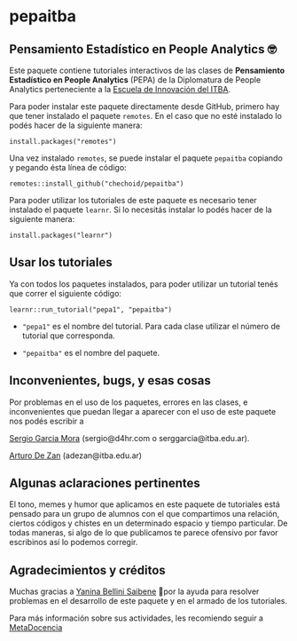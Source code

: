 # pepaitba

## Pensamiento Estadístico en People Analytics :nerd_face:

Este paquete contiene tutoriales interactivos de las clases de **Pensamiento Estadístico en People Analytics** (PEPA) de la Diplomatura de People Analytics perteneciente a la [Escuela de Innovación del ITBA](https://www.itba.edu.ar/la-universidad/escuelas/escuela-de-innovacion/).

Para poder instalar este paquete directamente desde GitHub, primero hay que tener instalado el paquete `remotes`. En el caso que no esté instalado lo podés hacer de la siguiente manera:

```{r eval=FALSE}
install.packages("remotes")
```

Una vez instalado `remotes`, se puede instalar el paquete `pepaitba` copiando y pegando ésta línea de código:

```{r eval=FALSE}
remotes::install_github("chechoid/pepaitba")
```

Para poder utilizar los tutoriales de este paquete es necesario tener instalado el paquete `learnr`. Si lo necesitás instalar lo podés hacer de la siguiente manera:

```{r eval=FALSE}
install.packages("learnr")
```

## Usar los tutoriales

Ya con todos los paquetes instalados, para poder utilizar un tutorial tenés que correr el siguiente código:

```{r eval=FALSE}
learnr::run_tutorial("pepa1", "pepaitba")
```

-   `"pepa1"` es el nombre del tutorial. Para cada clase utilizar el número de tutorial que corresponda.

-   `"pepaitba"` es el nombre del paquete.

## Inconvenientes, bugs, y esas cosas

Por problemas en el uso de los paquetes, errores en las clases, e inconvenientes que puedan llegar a aparecer con el uso de este paquete nos podés escribir a

[Sergio Garcia Mora](https://www.linkedin.com/in/sergiogarciamora/) (sergio\@d4hr.com o serggarcia\@itba.edu.ar).

[Arturo De Zan](https://www.linkedin.com/in/arturodezan/) (adezan\@itba.edu.ar)

## Algunas aclaraciones pertinentes

El tono, memes y humor que aplicamos en este paquete de tutoriales está pensado para un grupo de alumnos con el que compartimos una relación, ciertos códigos y chistes en un determinado espacio y tiempo particular. De todas maneras, si algo de lo que publicamos te parece ofensivo por favor escribinos así lo podemos corregir.

## Agradecimientos y créditos

Muchas gracias a [Yanina Bellini Saibene](https://twitter.com/yabellini) :raised_hands:por la ayuda para resolver problemas en el desarrollo de este paquete y en el armado de los tutoriales.

Para más información sobre sus actividades, les recomiendo seguir a [MetaDocencia](https://www.metadocencia.org/)
